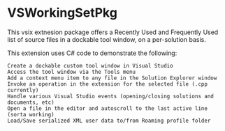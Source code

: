 VSWorkingSetPkg
===============

This vsix extnesion package offers a Recently Used and Frequently Used list of source files in a dockable tool window, on a per-solution basis. 

This extension uses C# code to demonstrate the following:

    Create a dockable custom tool window in Visual Studio
    Access the tool window via the Tools menu
    Add a context menu item to any file in the Solution Explorer window
    Invoke an operation in the extension for the selected file (.cpp currently)
    Handle various Visual Studio events (opening/closing solutions and documents, etc)
    Open a file in the editor and autoscroll to the last active line (sorta working)
    Load/Save serialized XML user data to/from Roaming profile folder 
